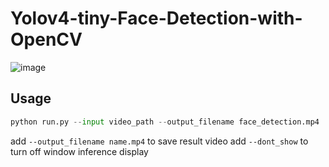 # Yolov4-tiny-Face-Detection-with-OpenCV

![image](images/show_inference.git)

## Usage
```python
python run.py --input video_path --output_filename face_detection.mp4
```


add `--output_filename name.mp4` to save result video
add `--dont_show` to turn off window inference display
